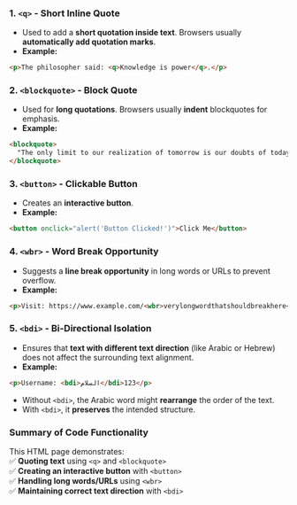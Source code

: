 ### **1. `<q>` - Short Inline Quote**

- Used to add a **short quotation inside text**. Browsers usually **automatically add quotation marks**.
- **Example:**
```html
<p>The philosopher said: <q>Knowledge is power</q>.</p>
```
### **2. `<blockquote>` - Block Quote**

- Used for **long quotations**. Browsers usually **indent** blockquotes for emphasis.
- **Example:**
```html
<blockquote>
  "The only limit to our realization of tomorrow is our doubts of today." – Franklin D. Roosevelt
</blockquote>
```
### **3. `<button>` - Clickable Button**

- Creates an **interactive button**.
- **Example:**
```html
<button onclick="alert('Button Clicked!')">Click Me</button>
```
### **4. `<wbr>` - Word Break Opportunity**

- Suggests a **line break opportunity** in long words or URLs to prevent overflow.
- **Example:**
```html
<p>Visit: https://www.example.com/<wbr>verylongwordthatshouldbreakhere</p>
```
### **5. `<bdi>` - Bi-Directional Isolation**

- Ensures that **text with different text direction** (like Arabic or Hebrew) does not affect the surrounding text alignment.
- **Example:**
```html
<p>Username: <bdi>السلام</bdi>123</p>
```
- Without `<bdi>`, the Arabic word might **rearrange** the order of the text.
- With `<bdi>`, it **preserves** the intended structure.
### **Summary of Code Functionality**

This HTML page demonstrates:  
✅ **Quoting text** using `<q>` and `<blockquote>`  
✅ **Creating an interactive button** with `<button>`  
✅ **Handling long words/URLs** using `<wbr>`  
✅ **Maintaining correct text direction** with `<bdi>`
